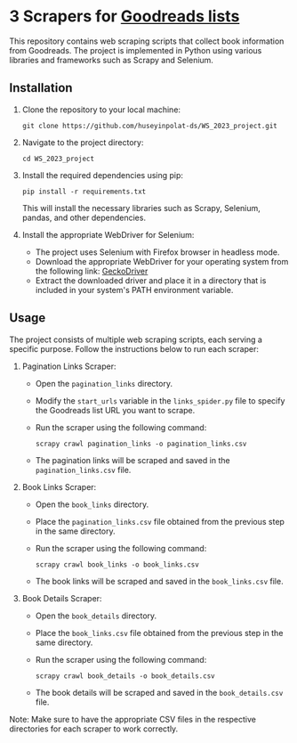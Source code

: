 # 3 Scrapers for [Goodreads lists](https://www.goodreads.com/list/show/22031.Nonfiction_With_a_Side_of_Self_Help?page=1)

This repository contains web scraping scripts that collect book information from Goodreads. The project is implemented in Python using various libraries and frameworks such as Scrapy and Selenium.

## Installation

1. Clone the repository to your local machine:

   ```shell
   git clone https://github.com/huseyinpolat-ds/WS_2023_project.git
   ```

2. Navigate to the project directory:

   ```shell
   cd WS_2023_project
   ```

3. Install the required dependencies using pip:

   ```shell
   pip install -r requirements.txt
   ```

   This will install the necessary libraries such as Scrapy, Selenium, pandas, and other dependencies.
   
4. Install the appropriate WebDriver for Selenium:
   
   - The project uses Selenium with Firefox browser in headless mode.
   - Download the appropriate WebDriver for your operating system from the following link: [GeckoDriver](https://github.com/mozilla/geckodriver/releases)
   - Extract the downloaded driver and place it in a directory that is included in your system's PATH environment variable.
   

## Usage

The project consists of multiple web scraping scripts, each serving a specific purpose. Follow the instructions below to run each scraper:

1. Pagination Links Scraper:
   - Open the `pagination_links` directory.
   - Modify the `start_urls` variable in the `links_spider.py` file to specify the Goodreads list URL you want to scrape.
   - Run the scraper using the following command:

     ```shell
     scrapy crawl pagination_links -o pagination_links.csv
     ```

   - The pagination links will be scraped and saved in the `pagination_links.csv` file.

2. Book Links Scraper:
   - Open the `book_links` directory.
   - Place the `pagination_links.csv` file obtained from the previous step in the same directory.
   - Run the scraper using the following command:

     ```shell
     scrapy crawl book_links -o book_links.csv
     ```

   - The book links will be scraped and saved in the `book_links.csv` file.

3. Book Details Scraper:
   - Open the `book_details` directory.
   - Place the `book_links.csv` file obtained from the previous step in the same directory.
   - Run the scraper using the following command:

     ```shell
     scrapy crawl book_details -o book_details.csv
     ```

   - The book details will be scraped and saved in the `book_details.csv` file.

Note: Make sure to have the appropriate CSV files in the respective directories for each scraper to work correctly.


